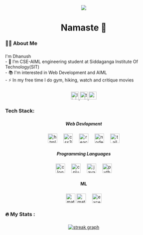 <div align="center">
  <img src="https://visitor-badge.laobi.icu/badge?page_id=Dhanush-K-Gowda.Dhanush-K-Gowda&"  />
</div>

###

  <h1 align="center">Namaste 🙏</h1>

###

<h3 align="left">👩‍💻 About Me</h3>

###

<p align="left">I'm Dhanush<br>- 🔭 I’m CSE-AIML engineering student at Siddaganga Institute Of Technology(SIT) <br>- 📚 I'm  interested in Web Development and AIML<br>- ⚡ In my free time I do gym, hiking, watch and critique movies</p>

###

<div align="center">
  <a href="https://www.linkedin.com/in/dhanush-k-gowda-15b242287/" target="_blank">
    <img src="https://img.shields.io/static/v1?message=LinkedIn&logo=linkedin&label=&color=0077B5&logoColor=white&labelColor=&style=for-the-badge" height="25" alt="linkedin logo"  />
  </a>
  <a href="https://twitter.com/gowda_dhanush03" target="_blank">
    <img src="https://img.shields.io/static/v1?message=Twitter&logo=twitter&label=&color=1DA1F2&logoColor=white&labelColor=&style=for-the-badge" height="25" alt="twitter logo"  />
  </a>
  <a href="mailto:dhanushkgowda2226@gmail.com" target="_blank">
    <img src="https://img.shields.io/static/v1?message=Gmail&logo=gmail&label=&color=D14836&logoColor=white&labelColor=&style=for-the-badge" height="25" alt="gmail logo"  />
  </a>
</div>

###

<h3 align="left">Tech Stack:</h3>

###

<h5 align="center">Web Devlopment</h5>

###

<div align="center">
  <img src="https://img.shields.io/badge/HTML5-E34F26?logo=html5&logoColor=white&style=for-the-badge" height="30" alt="html5 logo"  />
  <img width="12" />
  <img src="https://img.shields.io/badge/CSS3-1572B6?logo=css3&logoColor=white&style=for-the-badge" height="30" alt="css3 logo"  />
  <img width="12" />
  <img src="https://img.shields.io/badge/React-61DAFB?logo=react&logoColor=black&style=for-the-badge" height="30" alt="react logo"  />
  <img width="12" />
  <img src="https://img.shields.io/badge/Node.js-339933?logo=nodedotjs&logoColor=white&style=for-the-badge" height="30" alt="nodejs logo"  />
  <img width="12" />
  <img src="https://img.shields.io/badge/Tailwind CSS-06B6D4?logo=tailwindcss&logoColor=black&style=for-the-badge" height="30" alt="tailwindcss logo"  />
</div>

###

<h5 align="center">Programming Languages</h5>

###

<div align="center">
  <img src="https://img.shields.io/badge/C-A8B9CC?logo=c&logoColor=black&style=for-the-badge" height="30" alt="c logo"  />
  <img width="12" />
  <img src="https://img.shields.io/badge/C++-00599C?logo=cplusplus&logoColor=white&style=for-the-badge" height="30" alt="cplusplus logo"  />
  <img width="12" />
  <img src="https://img.shields.io/badge/JavaScript-F7DF1E?logo=javascript&logoColor=black&style=for-the-badge" height="30" alt="javascript logo"  />
  <img width="12" />
  <img src="https://img.shields.io/badge/Python-3776AB?logo=python&logoColor=white&style=for-the-badge" height="30" alt="python logo"  />
</div>

###

<h4 align="center">ML</h4>

###

<div align="center">
  <img src="https://cdn.jsdelivr.net/gh/devicons/devicon/icons/matlab/matlab-original.svg" height="30" alt="matlab logo"  /> 
   <img src="https://img.shields.io/badge/matlab-%23013243.svg?style=for-the-badge&logo=matlab&logoColor=white" height="30" alt="matlab logo"  /> <img width="12" />
  <img src="https://img.shields.io/badge/Microsoft_Excel-217346?style=for-the-badge&logo=microsoft-excel&logoColor=white" height="30" alt="excel logo"  />
  
</div>

###

<h3 align="left">🔥   My Stats :</h3>

###

<div align="center">
<!--   <img src="https://streak-stats.demolab.com?user=Dhanush-K-Gowda&locale=en&mode=daily&theme=dark&hide_border=false&border_radius=5&order=3" height="220" alt="streak graph"  /> -->
  <a href="https://leetcode.com/dhanushkgowda/" target="_blank">
  <img src="https://leetcode-stats-six.vercel.app/?username=dhanushkgowda&theme=dark" alt="streak graph"  />
  </a>

</div>

###
